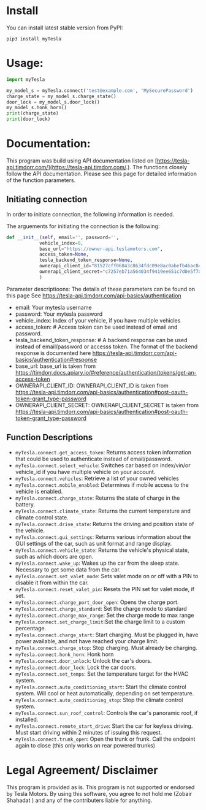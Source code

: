 # Install
You can install latest stable version from PyPI:

```pip3 install myTesla```

# Usage:

```python
import myTesla

my_model_s = myTesla.connect('test@example.com', 'MySecurePassword')
charge_state = my_model_s.charge_state()
door_lock = my_model_s.door_lock()
my_model_s.honk_horn()
print(charge_state)
print(door_lock)
```




# Documentation: 
This program was build using API documentation listed on  [https://tesla-api.timdorr.com/](https://tesla-api.timdorr.com/.). The functions closely follow the API documentation. Please see this page for detailed information of the function parameters.

## Initiating connection
In order to initiate connection, the following information is needed. 

The arguements for initiating the connection is the following:
```python
def __init__(self, email='', password='',
            vehicle_index=0,
            base_url="https://owner-api.teslamotors.com",
            access_token=None,
            tesla_backend_token_response=None,
            ownerapi_client_id="81527cff06843c8634fdc09e8ac0abefb46ac849f38fe1e431c2ef2106796384",
            ownerapi_client_secret="c7257eb71a564034f9419ee651c7d0e5f7aa6bfbd18bafb5c5c033b093bb2fa3",
            )
```
Parameter descriptioons: 
The details of these parameters can be found on this page See https://tesla-api.timdorr.com/api-basics/authentication
* email: Your mytesla username
* password: Your mytesla password
* vehicle_index: Index of your vehicle, if you have multiple vehicles
* access_token:  # Access token can be used instead of email and password.
* tesla_backend_token_response: # A backend response can be used instead of email/password or accesss token. The format of the backend response is documented here https://tesla-api.timdorr.com/api-basics/authentication#response
* base_url: base_url is taken from https://timdorr.docs.apiary.io/#reference/authentication/tokens/get-an-access-token
* OWNERAPI_CLIENT_ID: OWNERAPI_CLIENT_ID is taken from https://tesla-api.timdorr.com/api-basics/authentication#post-oauth-token-grant_type-password
* OWNERAPI_CLIENT_SECRET:  OWNERAPI_CLIENT_SECRET is taken from https://tesla-api.timdorr.com/api-basics/authentication#post-oauth-token-grant_type-password


## Function Descriptions
* `myTesla.connect.get_access_token`: Returns access token information that could be used to authenticate instead of email/password.
* `myTesla.connect.select_vehicle`: Switches car based on index/vin/or vehicle_id if you have multiple vehicle on your account.
* `myTesla.connect.vehicles`: Retrieve a list of your owned vehicles
* `myTesla.connect.mobile_enabled`: Determines if mobile access to the vehicle is enabled.
* `myTesla.connect.charge_state`: Returns the state of charge in the battery.
* `myTesla.connect.climate_state`: Returns the current temperature and climate control state.
* `myTesla.connect.drive_state`: Returns the driving and position state of the vehicle.
* `myTesla.connect.gui_settings`: Returns various information about the GUI settings of the car, such as unit format and range display.
* `myTesla.connect.vehicle_state`: Returns the vehicle's physical state, such as which doors are open.
* `myTesla.connect.wake_up`: Wakes up the car from the sleep state. Necessary to get some data from the car.
* `myTesla.connect.set_valet_mode`: Sets valet mode on or off with a PIN to disable it from within the car.
* `myTesla.connect.reset_valet_pin`: Resets the PIN set for valet mode, if set.
* `myTesla.connect.charge_port_door_open`: Opens the charge port.
* `myTesla.connect.charge_standard`: Set the charge mode to standard
* `myTesla.connect.charge_max_range`: Set the charge mode to max range
* `myTesla.connect.set_charge_limit`:Set the charge limit to a custom percentage.
* `myTesla.connect.charge_start`: Start charging. Must be plugged in, have power available, and not have reached your charge limit.
* `myTesla.connect.charge_stop`: Stop charging. Must already be charging.
* `myTesla.connect.honk_horn`: Honk horn
* `myTesla.connect.door_unlock`:  Unlock the car's doors.
* `myTesla.connect.door_lock`: Lock the car doors.
* `myTesla.connect.set_temps`: Set the temperature target for the HVAC system.
* `myTesla.connect.auto_conditioning_start`: Start the climate control system. Will cool or heat automatically, depending on set temperature.
* `myTesla.connect.auto_conditioning_stop`: Stop the climate control system.
* `myTesla.connect.sun_roof_control`: Controls the car's panoramic roof, if installed.
* `myTesla.connect.remote_start_drive`: Start the car for keyless driving. Must start driving within 2 minutes of issuing this request.
* `myTesla.connect.trunk_open`: Open the trunk or frunk. Call the endpoint again to close (this only works on rear powered trunks)


# Legal Agreement/ Disclaimer
This program is provided as is. This program is not supported or endorsed by Tesla Motors. By using this software, you agree to not hold me (Zobair Shahadat ) and any of the contributers liable for anything.
